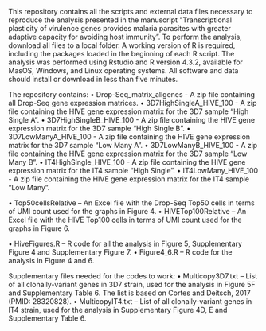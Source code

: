 This repository contains all the scripts and external data files necessary to reproduce the analysis presented in the manuscript "Transcriptional plasticity of virulence genes provides malaria parasites with greater adaptive capacity for avoiding host immunity”. To perform the analysis, download all files to a local folder. A working version of R is required, including the packages loaded in the beginning of each R script. The analysis was performed using Rstudio and R version 4.3.2, available for MasOS, Windows, and Linux operating systems. All software and data should install or download in less than five minutes.

The repository contains:
•	Drop-Seq_matrix_allgenes - A zip file containing all Drop-Seq gene expression matrices.
•	3D7HighSingleA_HIVE_100 - A zip file containing the HIVE gene expression matrix for the 3D7 sample “High Single A”.
•	3D7HighSingleB_HIVE_100 - A zip file containing the HIVE gene expression matrix for the 3D7 sample “High Single B”.
•	3D7LowManyA_HIVE_100 - A zip file containing the HIVE gene expression matrix for the 3D7 sample “Low Many A”.
•	3D7LowManyB_HIVE_100 - A zip file containing the HIVE gene expression matrix for the 3D7 sample “Low Many B”.
•	IT4HighSingle_HIVE_100 - A zip file containing the HIVE gene expression matrix for the IT4 sample “High Single”.
•	IT4LowMany_HIVE_100 - A zip file containing the HIVE gene expression matrix for the IT4 sample “Low Many”.

•	Top50cellsRelative – An Excel file with the Drop-Seq Top50 cells in terms of UMI count used for the graphs in Figure 4.
•	HIVETop100Relative – An Excel file with the HIVE Top100 cells in terms of UMI count used for the graphs in Figure 6.

•	HiveFigures.R – R code for all the analysis in Figure 5, Supplementary Figure 4 and Supplementary Figure 7.
•	Figure4_6.R – R code for the analysis in Figure 4 and 6.

Supplementary files needed for the codes to work:
•	Multicopy3D7.txt – List of all clonally-variant genes in 3D7 strain, used for the analysis in Figure 5F and Supplementary Table 6. The list is based on Cortes and Deitsch, 2017 (PMID: 28320828).
•	MulticopyIT4.txt – List of all clonally-variant genes in IT4 strain, used for the analysis in Supplementary Figure 4D, E and Supplementary Table 6.


